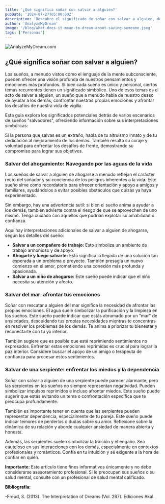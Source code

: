 ```yaml
---
title: '¿Qué significa soñar con salvar a alguien?'
pubDate: '2024-07-27T05:00:00Z'
description: 'Descubre el significado de soñar con salvar a alguien, desde salvarlo de la muerte hasta rescatarlo de una serpiente.'
author: 'AnalyzeMyDream'
image: '/blog/what-does-it-mean-to-dream-about-saving-someone.jpeg'
tags: ['Personas']
---
```


![AnalyzeMyDream.com](/blog/what-does-it-mean-to-dream-about-saving-someone.jpeg)

## ¿Qué significa soñar con salvar a alguien?

Los sueños, a menudo vistos como el lenguaje de la mente subconsciente, pueden ofrecer una visión profunda de nuestros pensamientos y emociones más profundos. Si bien cada sueño es único y personal, ciertos temas recurrentes tienen un significado simbólico. Uno de esos temas es el acto de salvar a alguien, un sueño que a menudo habla de nuestro deseo de ayudar a los demás, confrontar nuestras propias emociones y afrontar los desafíos de nuestra vida de vigilia. 

Esta guía explora los significados potenciales detrás de varios escenarios de sueños "salvadores", ofreciendo información sobre sus interpretaciones simbólicas:



Si la persona que salvas es un extraño, habla de tu altruismo innato y de tu dedicación al mejoramiento de los demás. También resalta su coraje y voluntad para enfrentar los desafíos de frente, demostrando su compromiso para lograr sus objetivos. 

### Salvar del ahogamiento: Navegando por las aguas de la vida

Los sueños de salvar a alguien de ahogarse a menudo reflejan el carácter recto del soñador y su conciencia de los peligros inherentes a la vida. Este sueño sirve como recordatorio para ofrecer orientación y apoyo a amigos y familiares, ayudándolos a evitar posibles obstáculos que quizás ya haya experimentado.

Sin embargo, hay una advertencia sutil: si bien el sueño anima a ayudar a los demás, también advierte contra el riesgo de que se aprovechen de uno mismo. Tenga cuidado con aquellos que podrían explotar su amabilidad o confianza. 

Aquí hay interpretaciones adicionales de salvar a alguien de ahogarse, según los detalles del sueño:

- **Salvar a un compañero de trabajo:** Esto simboliza un ambiente de trabajo armonioso y de apoyo.
- **Ahogarte y luego salvarte:** Esto significa la llegada de una solución tan esperada a un problema o proyecto. También presagia un nuevo comienzo en el amor, prometiendo una conexión más profunda y apasionada.
- **Salvar a un niño de ahogarse:** Este sueño puede indicar que el niño necesita su atención y afecto.

### Salvar del mar: afrontar tus emociones

Soñar con rescatar a alguien del mar significa la necesidad de afrontar las propias emociones. El agua suele simbolizar la purificación y la limpieza en los sueños. Este sueño puede indicar que estás abrumado por un "mar" de ansiedades, descuidando tus propias necesidades mientras te concentras en resolver los problemas de los demás. Te anima a priorizar tu bienestar y reconectarte con tu yo interior.

También sugiere que es posible que esté reprimiendo sentimientos no expresados. Enfrentar estas emociones reprimidas es crucial para lograr la paz interior. Considere buscar el apoyo de un amigo o terapeuta de confianza para procesar estos sentimientos.

### Salvar de una serpiente: enfrentar los miedos y la dependencia

Soñar con salvar a alguien de una serpiente puede parecer alarmante, pero las serpientes en los sueños no siempre representan negatividad. Pueden simbolizar impulsos reprimidos e incluso afrontar miedos. Este sueño puede sugerir que estás evitando un tema o confrontación específica que te preocupa profundamente.

También es importante tener en cuenta que las serpientes pueden representar dependencia, especialmente de tu pareja. Este sueño puede indicar temores de perderlos o dudas sobre su amor. Reflexione sobre la dinámica de su relación y aborde cualquier ansiedad de manera abierta y honesta.

Además, las serpientes suelen simbolizar la traición y el engaño. Sea cauteloso en sus interacciones con los demás, especialmente en contextos profesionales y románticos. Confía en tu intuición y sé exigente a la hora de confiar en quién.

**Importante:** Este artículo tiene fines informativos únicamente y no debe considerarse asesoramiento profesional. Si le preocupan sus sueños o su salud mental, consulte con un profesional de salud mental calificado.

**Bibliografía:**

-Freud, S. (2013). The Interpretation of Dreams (Vol. 267). Ediciones Akal.
